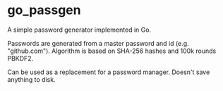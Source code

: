 go_passgen
==========

A simple password generator implemented in Go.

Passwords are generated from a master password and id (e.g. "github.com"). Algorithm is based on SHA-256 hashes and 100k rounds PBKDF2.

Can be used as a replacement for a password manager. Doesn't save anything to disk.

